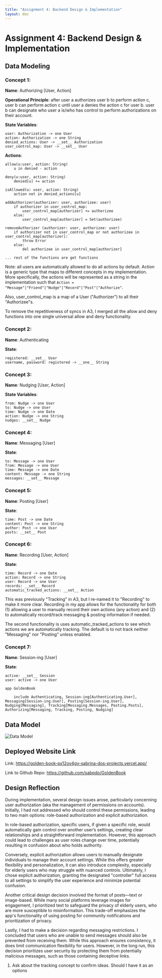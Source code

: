 ```yaml
---
title: "Assignment 4: Backend Design & Implementation"
layout: doc
---
```


# Assignment 4: Backend Design & Implementation

## Data Modeling

### Concept 1:

__Name__: Authorizing \[User, Action]

__Operational Principle__:
    after user a authorizes user b
    to perform action c,
    user b can perform action c
    until user a denies the action c for user b.
    user b can designate who user a is/who has control
    to perform authorizations on their account.

__State Variables__: 

    user: Authorization -> one User
    action: Authorization -> one String
    denied_actions: User -> __set__ Authorization
    user_control_map: User -> __set__ User 

__Actions__:

    allow(u:user, action: String)
        u in denied - action

    deny(u:user, action: String)
        denied[u] += action
    
    isAllowed(u: user, action: String)
        action not in denied_actions[u]
    
    addAuthorizer(authorizer: user, authorizee: user)
        if authorizer in user_control_map:
            user_control_map[authorizer] += authorizee
        else:
            user_control_map[authorizer] = Set(authorizee)
        
    removeAuthorizer (authorizer: user, authorizee: user)
        if authorizer not in user_control_map or not authorizee in user_control_map[authorizer]:
            throw Error
        else:
            del authorizee in user_control_map[authorizer]
    
    ... rest of the functions are get functions

Note: all users are automatically allowed to do all actions by default.
Action is a generic type that maps to different concepts in my implementation. More specifically, 
the actions will be represented as a string in the implementation such that 
```Action = "Message"|"Friend"|"Nudge"|"Record"|"Post"|"Authorize"```.

Also, user_control_map is a map of a User ("Authorizer") to all their "Authorizee"s.

To remove the repetitiveness of syncs in A3, I merged all the allow and deny functions into one single universal allow and deny functionality.

### Concept 2: 

__Name__: Authenticating

__State__:

    registered: __set__ User
    username, password: registered -> __one__ String


### Concept 3:
__Name__: Nudging \[User, Action]

__State Variables__: 

    from: Nudge -> one User
    to: Nudge -> one User
    time: Nudge -> one Date
    action: Nudge -> one String
    nudges: __set__ Nudge


### Concept 4:

__Name__: Messaging \[User]

__State__:

    to: Message -> one User
    from: Message -> one User
    time: Message -> one Date
    content: Message -> one String
    messages: __set__ Message


### Concept 5:

__Name__: Posting \[User]

__State__:

    time: Post -> one Date
    content: Post -> one String
    author: Post -> one User
    posts: __set__ Post

### Concept 6: 

__Name__: Recording \[User, Action]

__State__:
    
    time: Record -> one Date
    action: Record -> one String
    user: Record -> one User
    records: __set__ Record
    automatic_tracked_actions: __set__ Action

This was previously "Tracking" in A3, but I re-named it to "Recording" to make it more clear. Recording in my app allows for the functionality 
for both (1) allowing a user to manually record their own actions (any action) and (2) to automatically record/track messaging & posting information if needed.

The second functionality is uses automatic_tracked_actions to see which actions we are automatically tracking. The default is to 
not track neither "Messaging" nor "Posting" unless enabled.

### Concept 7: 

__Name__: Session-ing \[User]

__State__:

    active: __set__ Session
    user: active -> one User



```
app GoldenBook
    
    include Authenticating, Session-ing[Authenticating.User], Messaging[Session-ing.User], Posting[Session-ing.User], Nudging[Messaging], Tracking[Messaging.Messages, Posting.Posts], Authorizing[Messaging, Tracking, Posting, Nudging]
```

## Data Model 
![Data Model](/assets/images/Assignments/DataModel.png)

## Deployed Website Link

Link: https://golden-book-px12ov4gv-sabrina-dos-projects.vercel.app/

Link to Github Repo: https://github.com/sabpdo/GoldenBook

## Design Reflection

During implementation, several design issues arose, particularly concerning user authorization (aka the management of permissions on accounts). Initially, I had not addressed who should control these permissions, leading to two main options: role-based authorization and explicit authorization.

In role-based authorization, specific users, if given a specific role, would automatically gain control over another user’s settings, creating clear relationships and a straightforward implementation. However, this approach could lead to challenges as user roles change over time, potentially resulting in confusion about who holds authority.

Conversely, explicit authorization allows users to manually designate individuals to manage their account settings. While this offers greater flexibility and personalization, it can also introduce complexity, especially for elderly users who may struggle with nuanced controls. Ultimately, I chose explicit authorization, granting the designated "controller" full access to all settings to simplify the user experience and minimize potential confusion.

Another critical design decision involved the format of posts—text or image-based. While many social platforms leverage images for engagement, I prioritized text to safeguard the privacy of elderly users, who are more susceptible to misinformation. This trade-off emphasizes the app's functionality of using posting for community notifications and  prioritization of privacy.

Lastly, I had to make a decision regarding messaging restrictions. I concluded that users who are unable to send messages should also be prevented from receiving them. While this approach ensures consistency, it does limit communication flexibility for users. However, in the long run, this decision prioritizes user security by protecting them from potentially malicious messages, such as those containing deceptive links.


1. Ask about the tracking concept to confirm ideas.
Should I have it as an options